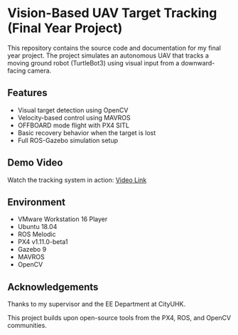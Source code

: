 # Vision-Based UAV Target Tracking (Final Year Project)

This repository contains the source code and documentation for my final year project. The project simulates an autonomous UAV that tracks a moving ground robot (TurtleBot3) using visual input from a downward-facing camera.

## Features

- Visual target detection using OpenCV
- Velocity-based control using MAVROS
- OFFBOARD mode flight with PX4 SITL
- Basic recovery behavior when the target is lost
- Full ROS-Gazebo simulation setup

## Demo Video

Watch the tracking system in action: [Video Link](https://youtu.be/inMaT1OWmWI)

## Environment

- VMware Workstation 16 Player
- Ubuntu 18.04
- ROS Melodic
- PX4 v1.11.0-beta1
- Gazebo 9
- MAVROS
- OpenCV

## Acknowledgements

Thanks to my supervisor and the EE Department at CityUHK.

This project builds upon open-source tools from the PX4, ROS, and OpenCV communities.
